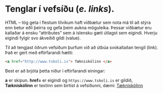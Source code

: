 # Tenglar í vefsíðu (_e. links_).

HTML – tög geta í flestum tilvikum haft viðbætur sem nota má til að stýra enn betur eðli
þeirra og gefa þeim aukna möguleika. Þessar viðbætur eru kallaðar á ensku “attributes” sem
á íslensku gæti útlagst sem eigindi. Hverju eigindi fylgir svo ákveðið gildi (value).

Til að tengjast öðrum vefsíðum þurfum við að útbúa svokallaðan tengil (link). Það er gert
með eftirfarandi hætti:

```HTML
<a href="http://www.tskoli.is"> Tækniskólinn </a>
```

Best er að brjóta þetta niður í eftirfarandi einingar:

**a** er skipun. **href=** er eigindi og `https://www.tskoli.is` er gildið, 
**Tækniskólinn** er textinn sem birtist á vefsíðunni, dæmi: <a href="https://www.tskoli.is"> Tækniskólinn</a>